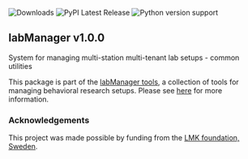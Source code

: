 ![Downloads](https://static.pepy.tech/badge/labManager-common.svg) ![PyPI Latest Release](https://img.shields.io/pypi/v/labManager-common.svg) ![Python version support](https://img.shields.io/pypi/pyversions/labManager-common.svg)

## labManager v1.0.0
System for managing multi-station multi-tenant lab setups - common
 utilities

This package is part of the [labManager tools](https://github.com/dcnieho/labManager/tree/master), a collection of tools for managing behavioral research setups. Please see [here](https://github.com/dcnieho/labManager/tree/master) for more information.

### Acknowledgements

This project was made possible by funding from the [LMK foundation, Sweden](https://lmkstiftelsen.se/).
